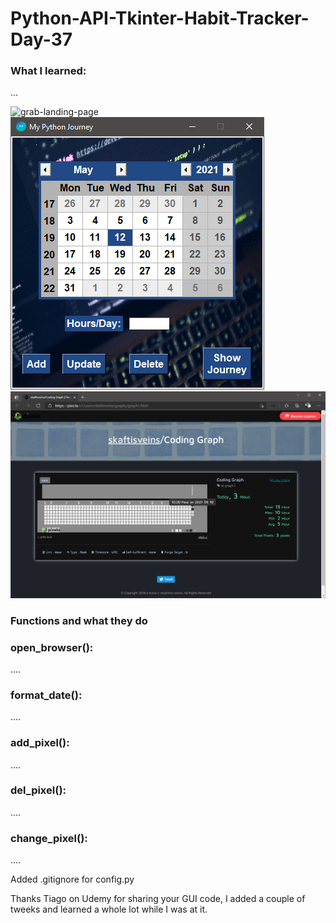 # Python-API-Tkinter-Habit-Tracker-Day-37

### What I learned:

...

![grab-landing-page](https://github.com/skaftisveins/Python-API-Tkinter-Habit-Tracker-Day-37/blob/master/demo.gif)
![ScreenShot](https://github.com/skaftisveins/Python-API-Tkinter-Habit-Tracker-Day-37/blob/master/images/screenshot_00.png)
![ScreenShot](https://github.com/skaftisveins/Python-API-Tkinter-Habit-Tracker-Day-37/blob/master/images/screenshot_01.png)

### Functions and what they do

### open_browser():

....

### format_date():

....

### add_pixel():

....

### del_pixel():

....

### change_pixel():

....

Added .gitignore for config.py

Thanks Tiago on Udemy for sharing your GUI code, I added a couple of tweeks and learned a whole lot while I was at it.
